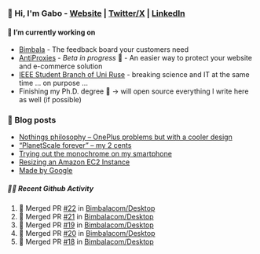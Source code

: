 ### 👋 Hi, I'm Gabo - [Website](https://gkanev.com) | [Twitter/X](https://twitter.com/mrgkanev) | [LinkedIn](https://www.linkedin.com/in/mrgkanev)

#### 🔭 I’m currently working on
- [Bimbala](https://bimbala.com/)  - The feedback board your customers need
- [AntiProxies](https://antiproxies.com/) - *Beta in progress* 🚀 -  An easier way to protect your website and e-commerce solution
- [IEEE Student Branch of Uni Ruse](https://github.com/IEEE-Student-Branch-of-Uni-Ruse) - breaking science and IT at the same time ... on purpose ...
- Finishing my Ph.D. degree 🤔 -> will open source everything I write here as well (if possible)

### 📖 Blog posts
<!-- BLOG-POST-LIST:START -->
- [Nothings philosophy – OnePlus problems but with a cooler design](https://gkanev.com/posts/nothings-philosophy-oneplus-problems-but-with-a-cooler-design/)
- [“PlanetScale forever” – my 2 cents](https://gkanev.com/posts/planetscale-forever-my-2-cents/)
- [Trying out the monochrome on my smartphone](https://gkanev.com/posts/trying-out-the-monochrome-on-my-smartphone/)
- [Resizing an Amazon EC2 Instance](https://gkanev.com/posts/resizing-an-amazon-ec2-instance/)
- [Made by Google](https://gkanev.com/posts/made-by-google/)
<!-- BLOG-POST-LIST:END -->

##### 🧑‍💻 Recent Github Activity

<!--START_SECTION:activity-->
1. 🎉 Merged PR [#22](https://github.com/Bimbalacom/Desktop/pull/22) in [Bimbalacom/Desktop](https://github.com/Bimbalacom/Desktop)
2. 🎉 Merged PR [#21](https://github.com/Bimbalacom/Desktop/pull/21) in [Bimbalacom/Desktop](https://github.com/Bimbalacom/Desktop)
3. 🎉 Merged PR [#19](https://github.com/Bimbalacom/Desktop/pull/19) in [Bimbalacom/Desktop](https://github.com/Bimbalacom/Desktop)
4. 🎉 Merged PR [#20](https://github.com/Bimbalacom/Desktop/pull/20) in [Bimbalacom/Desktop](https://github.com/Bimbalacom/Desktop)
5. 🎉 Merged PR [#18](https://github.com/Bimbalacom/Desktop/pull/18) in [Bimbalacom/Desktop](https://github.com/Bimbalacom/Desktop)
<!--END_SECTION:activity-->
